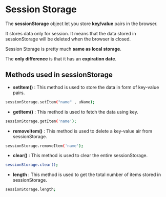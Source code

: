 # Session Storage

The **sessionStorage** object let you store **key/value** pairs in the browser.

It stores data only for session. It means that the data stored in sessionStorage will be deleted when the browser is closed.

Session Storage is pretty much **same as local storage**.

The **only difference** is that it has an **expiration date**.

## Methods used in sessionStorage

- **setItem()** : This method is used to store the data in form of key-value pairs.

```bash
sessionStorage.setItem("name" , uName);
```

- **getItem()** : This method is used to fetch the data using key.

```bash
sessionStorage.getItem('name');
```

- **removeItem()** : This method is used to delete a key-value air from sessionStorage.

```bash
sessionStorage.removeItem('name');
```

- **clear()** : This method is used to clear the entire sessionStorage.

```bash
sessionStorage.clear();
```

- **length** : This method is used to get the total number of items stored in sessionStorage.

```bash
sessionStorage.length;
```

